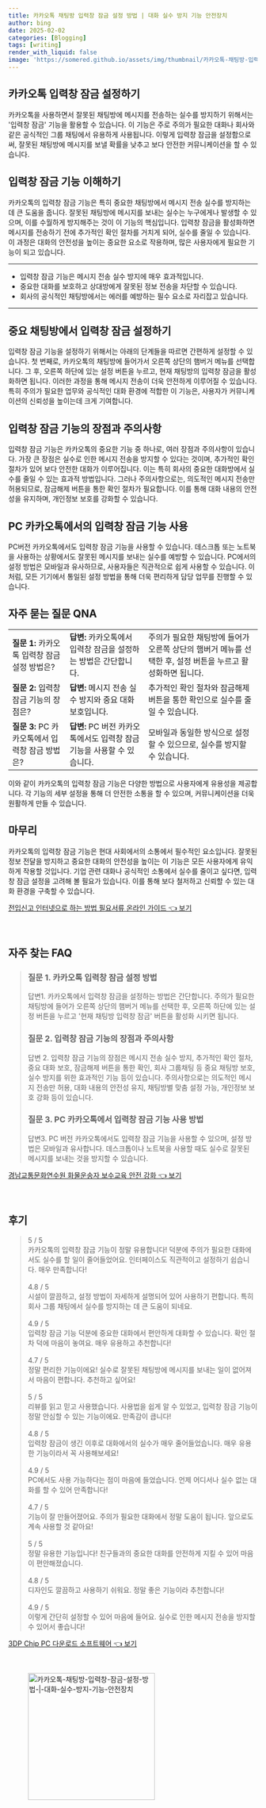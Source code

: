 ```yaml
---
title: 카카오톡 채팅방 입력창 잠금 설정 방법 | 대화 실수 방지 기능 안전장치
author: bing
date: 2025-02-02
categories: [Blogging]
tags: [writing]
render_with_liquid: false
image: 'https://somered.github.io/assets/img/thumbnail/카카오톡-채팅방-입력창-잠금-설정-방법-|-대화-실수-방지-기능-안전장치.webp'
---
```



<h2 id='카카오톡_입력창_잠금_설정'>카카오톡 입력창 잠금 설정하기</h2>

<p>카카오톡을 사용하면서 잘못된 채팅방에 메시지를 전송하는 실수를 방지하기 위해서는 '입력창 잠금' 기능을 활용할 수 있습니다. 이 기능은 주로 주의가 필요한 대화나 회사와 같은 공식적인 그룹 채팅에서 유용하게 사용됩니다. 이렇게 입력창 잠금을 설정함으로써, 잘못된 채팅방에 메시지를 보낼 확률을 낮추고 보다 안전한 커뮤니케이션을 할 수 있습니다.</p>

<h2 id='입력창_잠금_기능_이해하기'>입력창 잠금 기능 이해하기</h2>

<p>카카오톡의 입력창 잠금 기능은 특히 중요한 채팅방에서 메시지 전송 실수를 방지하는 데 큰 도움을 줍니다. 잘못된 채팅방에 메시지를 보내는 실수는 누구에게나 발생할 수 있으며, 이를 수월하게 방지해주는 것이 이 기능의 핵심입니다. 입력창 잠금을 활성화하면 메시지를 전송하기 전에 추가적인 확인 절차를 거치게 되어, 실수를 줄일 수 있습니다. 이 과정은 대화의 안전성을 높이는 중요한 요소로 작용하며, 많은 사용자에게 필요한 기능이 되고 있습니다.</p>

<hr />

<ul>
    <li>입력창 잠금 기능은 메시지 전송 실수 방지에 매우 효과적입니다.</li>
    <li>중요한 대화를 보호하고 상대방에게 잘못된 정보 전송을 차단할 수 있습니다.</li>
    <li>회사의 공식적인 채팅방에서는 에러를 예방하는 필수 요소로 자리잡고 있습니다.</li>
</ul>

<hr />

<h2 id='중요_채팅방_에서_입력창_잠금_설정하기'>중요 채팅방에서 입력창 잠금 설정하기</h2>

<p>입력창 잠금 기능을 설정하기 위해서는 아래의 단계들을 따르면 간편하게 설정할 수 있습니다. 첫 번째로, 카카오톡의 채팅방에 들어가서 오른쪽 상단의 햄버거 메뉴를 선택합니다. 그 후, 오른쪽 하단에 있는 설정 버튼을 누르고, 현재 채팅방의 입력창 잠금을 활성화하면 됩니다. 이러한 과정을 통해 메시지 전송이 더욱 안전하게 이루어질 수 있습니다. 특히 주의가 필요한 업무와 공식적인 대화 환경에 적합한 이 기능은, 사용자가 커뮤니케이션의 신뢰성을 높이는데 크게 기여합니다.</p>

<h2 id='입력창_잠금_기능의_장점과_주의사항'>입력창 잠금 기능의 장점과 주의사항</h2>

<p>입력창 잠금 기능은 카카오톡의 중요한 기능 중 하나로, 여러 장점과 주의사항이 있습니다. 가장 큰 장점은 실수로 인한 메시지 전송을 방지할 수 있다는 것이며, 추가적인 확인 절차가 있어 보다 안전한 대화가 이루어집니다. 이는 특히 회사의 중요한 대화방에서 실수를 줄일 수 있는 효과적 방법입니다. 그러나 주의사항으로는, 의도적인 메시지 전송만 허용되므로, 잠금해제 버튼을 통한 확인 절차가 필요합니다. 이를 통해 대화 내용의 안전성을 유지하며, 개인정보 보호를 강화할 수 있습니다.</p>

<h2 id='PC_카카오톡에서의_입력창_잠금_사용'>PC 카카오톡에서의 입력창 잠금 기능 사용</h2>

<p>PC버전 카카오톡에서도 입력창 잠금 기능을 사용할 수 있습니다. 데스크톱 또는 노트북을 사용하는 상황에서도 잘못된 메시지를 보내는 실수를 예방할 수 있습니다. PC에서의 설정 방법은 모바일과 유사하므로, 사용자들은 직관적으로 쉽게 사용할 수 있습니다. 이처럼, 모든 기기에서 통일된 설정 방법을 통해 더욱 편리하게 담당 업무를 진행할 수 있습니다.</p>

<h2 id='자주_묻는_질문_QNA'>자주 묻는 질문 QNA</h2>

<table>
    <tr>
        <td><b>질문 1:</b> 카카오톡 입력창 잠금 설정 방법은?</td>
        <td><b>답변:</b> 카카오톡에서 입력창 잠금을 설정하는 방법은 간단합니다.</td>
        <td>주의가 필요한 채팅방에 들어가 오른쪽 상단의 햄버거 메뉴를 선택한 후, 설정 버튼을 누르고 활성화하면 됩니다.</td>
    </tr>
    <tr>
        <td><b>질문 2:</b> 입력창 잠금 기능의 장점은?</td>
        <td><b>답변:</b> 메시지 전송 실수 방지와 중요 대화 보호입니다.</td>
        <td>추가적인 확인 절차와 잠금해제 버튼을 통한 확인으로 실수를 줄일 수 있습니다.</td>
    </tr>
    <tr>
        <td><b>질문 3:</b> PC 카카오톡에서 입력창 잠금 방법은?</td>
        <td><b>답변:</b> PC 버전 카카오톡에서도 입력창 잠금 기능을 사용할 수 있습니다.</td>
        <td>모바일과 동일한 방식으로 설정할 수 있으므로, 실수를 방지할 수 있습니다.</td>
    </tr>
</table>

<p>이와 같이 카카오톡의 입력창 잠금 기능은 다양한 방법으로 사용자에게 유용성을 제공합니다. 각 기능의 세부 설정을 통해 더 안전한 소통을 할 수 있으며, 커뮤니케이션을 더욱 원활하게 만들 수 있습니다.</p>

<h2 id='마무리'>마무리</h2>

<p>카카오톡의 입력창 잠금 기능은 현대 사회에서의 소통에서 필수적인 요소입니다. 잘못된 정보 전달을 방지하고 중요한 대화의 안전성을 높이는 이 기능은 모든 사용자에게 유익하게 작용할 것입니다. 기업 관련 대화나 공식적인 소통에서 실수를 줄이고 싶다면, 입력창 잠금 설정을 고려해 볼 필요가 있습니다. 이를 통해 보다 철저하고 신뢰할 수 있는 대화 환경을 구축할 수 있습니다.</p>


<p><a class="click-button" title="전입신고 인터넷으로 하는 방법 필요서류 온라인 가이드" href="https://somered.github.io/posts/%EC%A0%84%EC%9E%85%EC%8B%A0%EA%B3%A0-%EC%9D%B8%ED%84%B0%EB%84%B7%EC%9C%BC%EB%A1%9C-%ED%95%98%EB%8A%94-%EB%B0%A9%EB%B2%95-%ED%95%84%EC%9A%94%EC%84%9C%EB%A5%98-%EC%98%A8%EB%9D%BC%EC%9D%B8-%EA%B0%80%EC%9D%B4%EB%93%9C/" rel="dofollow">전입신고 인터넷으로 하는 방법 필요서류 온라인 가이드 👈 보기</a></p><br>
<h2 id='자주_찾는_FAQ'>자주 찾는 FAQ</h2>
<div itemscope="" itemtype="https://schema.org/FAQPage">
<blockquote>
<div itemscope="" itemprop="mainEntity" itemtype="https://schema.org/Question">
<h3 itemprop="name">질문 1. 카카오톡 입력창 잠금 설정 방법</h3>
<div itemscope="" itemprop="acceptedAnswer" itemtype="https://schema.org/Answer">
<span itemprop="text">
<p>답변1. 카카오톡에서 입력창 잠금을 설정하는 방법은 간단합니다. 주의가 필요한 채팅방에 들어가 오른쪽 상단의 햄버거 메뉴를 선택한 후, 오른쪽 하단에 있는 설정 버튼을 누르고 '현재 채팅방 입력창 잠금' 버튼을 활성화 시키면 됩니다.</p>
</span>
</div>
</div>
<div itemscope="" itemprop="mainEntity" itemtype="https://schema.org/Question">
<h3 itemprop="name">질문 2. 입력창 잠금 기능의 장점과 주의사항</h3>
<div itemscope="" itemprop="acceptedAnswer" itemtype="https://schema.org/Answer">
<span itemprop="text">
<p>답변 2. 입력창 잠금 기능의 장점은 메시지 전송 실수 방지, 추가적인 확인 절차, 중요 대화 보호, 잠금해제 버튼을 통한 확인, 회사 그룹채팅 등 중요 채팅방 보호, 실수 방지를 위한 효과적인 기능 등이 있습니다. 주의사항으로는 의도적인 메시지 전송만 허용, 대화 내용의 안전성 유지, 채팅방별 맞춤 설정 가능, 개인정보 보호 강화 등이 있습니다.</p>
</span>
</div>
</div>
<div itemscope="" itemprop="mainEntity" itemtype="https://schema.org/Question">
<h3 itemprop="name">질문 3. PC 카카오톡에서 입력창 잠금 기능 사용 방법</h3>
<div itemscope="" itemprop="acceptedAnswer" itemtype="https://schema.org/Answer">
<span itemprop="text">
<p>답변3. PC 버전 카카오톡에서도 입력창 잠금 기능을 사용할 수 있으며, 설정 방법은 모바일과 유사합니다. 데스크톱이나 노트북을 사용할 때도 실수로 잘못된 메시지를 보내는 것을 방지할 수 있습니다.</p>
</span>
</div>
</div>
</blockquote>
</div>
<p><a class="click-button" title="경남교통문화연수원 화물운송자 보수교육 안전 강화" href="https://somered.github.io/posts/%EA%B2%BD%EB%82%A8%EA%B5%90%ED%86%B5%EB%AC%B8%ED%99%94%EC%97%B0%EC%88%98%EC%9B%90-%ED%99%94%EB%AC%BC%EC%9A%B4%EC%86%A1%EC%9E%90-%EB%B3%B4%EC%88%98%EA%B5%90%EC%9C%A1-%EC%95%88%EC%A0%84-%EA%B0%95%ED%99%94/" rel="dofollow">경남교통문화연수원 화물운송자 보수교육 안전 강화 👈 보기</a></p><br>
<h2 id='후기'>후기</h2>
<div itemscope itemtype="https://schema.org/Product">
  <blockquote>
  <div itemprop="review" itemscope itemtype="https://schema.org/Review">
      <div itemprop="reviewRating" itemscope itemtype="https://schema.org/Rating"> <span itemprop="ratingValue">5</span> / <span itemprop="bestRating">5</span> </div>
      <span itemprop="reviewBody">카카오톡의 입력창 잠금 기능이 정말 유용합니다! 덕분에 주의가 필요한 대화에서도 실수를 할 일이 줄어들었어요. 인터페이스도 직관적이고 설정하기 쉽습니다. 매우 만족합니다!</span>
  </div>
  <br>
  <div itemprop="review" itemscope itemtype="https://schema.org/Review">
      <div itemprop="reviewRating" itemscope itemtype="https://schema.org/Rating"> <span itemprop="ratingValue">4.8</span> / <span itemprop="bestRating">5</span> </div>
      <span itemprop="reviewBody">시설이 깔끔하고, 설정 방법이 자세하게 설명되어 있어 사용하기 편합니다. 특히 회사 그룹 채팅에서 실수를 방지하는 데 큰 도움이 되네요.</span>
  </div>
  <br>
  <div itemprop="review" itemscope itemtype="https://schema.org/Review">
      <div itemprop="reviewRating" itemscope itemtype="https://schema.org/Rating"> <span itemprop="ratingValue">4.9</span> / <span itemprop="bestRating">5</span> </div>
      <span itemprop="reviewBody">입력창 잠금 기능 덕분에 중요한 대화에서 편안하게 대화할 수 있습니다. 확인 절차 덕에 마음이 놓여요. 매우 유용하고 추천합니다!</span>
  </div>
  <br>
  <div itemprop="review" itemscope itemtype="https://schema.org/Review">
      <div itemprop="reviewRating" itemscope itemtype="https://schema.org/Rating"> <span itemprop="ratingValue">4.7</span> / <span itemprop="bestRating">5</span> </div>
      <span itemprop="reviewBody">정말 편리한 기능이에요! 실수로 잘못된 채팅방에 메시지를 보내는 일이 없어져서 마음이 편합니다. 추천하고 싶어요!</span>
  </div>
  <br>
  <div itemprop="review" itemscope itemtype="https://schema.org/Review">
      <div itemprop="reviewRating" itemscope itemtype="https://schema.org/Rating"> <span itemprop="ratingValue">5</span> / <span itemprop="bestRating">5</span> </div>
      <span itemprop="reviewBody">리뷰를 읽고 믿고 사용했습니다. 사용법을 쉽게 알 수 있었고, 입력창 잠금 기능이 정말 안심할 수 있는 기능이에요. 만족감이 큽니다!</span>
  </div>
  <br>
  <div itemprop="review" itemscope itemtype="https://schema.org/Review">
      <div itemprop="reviewRating" itemscope itemtype="https://schema.org/Rating"> <span itemprop="ratingValue">4.8</span> / <span itemprop="bestRating">5</span> </div>
      <span itemprop="reviewBody">입력창 잠금이 생긴 이후로 대화에서의 실수가 매우 줄어들었습니다. 매우 유용한 기능이라서 꼭 사용해보세요!</span>
  </div>
  <br>
  <div itemprop="review" itemscope itemtype="https://schema.org/Review">
      <div itemprop="reviewRating" itemscope itemtype="https://schema.org/Rating"> <span itemprop="ratingValue">4.9</span> / <span itemprop="bestRating">5</span> </div>
      <span itemprop="reviewBody">PC에서도 사용 가능하다는 점이 마음에 들었습니다. 언제 어디서나 실수 없는 대화를 할 수 있어 만족합니다!</span>
  </div>
  <br>
  <div itemprop="review" itemscope itemtype="https://schema.org/Review">
      <div itemprop="reviewRating" itemscope itemtype="https://schema.org/Rating"> <span itemprop="ratingValue">4.7</span> / <span itemprop="bestRating">5</span> </div>
      <span itemprop="reviewBody">기능이 잘 만들어졌어요. 주의가 필요한 대화에서 정말 도움이 됩니다. 앞으로도 계속 사용할 것 같아요!</span>
  </div>
  <br>
  <div itemprop="review" itemscope itemtype="https://schema.org/Review">
      <div itemprop="reviewRating" itemscope itemtype="https://schema.org/Rating"> <span itemprop="ratingValue">5</span> / <span itemprop="bestRating">5</span> </div>
      <span itemprop="reviewBody">정말 유용한 기능입니다! 친구들과의 중요한 대화를 안전하게 지킬 수 있어 마음이 편안해졌습니다.</span>
  </div>
  <br>
  <div itemprop="review" itemscope itemtype="https://schema.org/Review">
      <div itemprop="reviewRating" itemscope itemtype="https://schema.org/Rating"> <span itemprop="ratingValue">4.8</span> / <span itemprop="bestRating">5</span> </div>
      <span itemprop="reviewBody">디자인도 깔끔하고 사용하기 쉬워요. 정말 좋은 기능이라 추천합니다!</span>
  </div>
  <br>
  <div itemprop="review" itemscope itemtype="https://schema.org/Review">
      <div itemprop="reviewRating" itemscope itemtype="https://schema.org/Rating"> <span itemprop="ratingValue">4.9</span> / <span itemprop="bestRating">5</span> </div>
      <span itemprop="reviewBody">이렇게 간단히 설정할 수 있어 마음에 들어요. 실수로 인한 메시지 전송을 방지할 수 있어서 좋습니다!</span>
  </div>
  </blockquote>
</div>
<p><a class="click-button" title="3DP Chip PC 다운로드 소프트웨어" href="https://somered.github.io/posts/3DP-Chip-PC-%EB%8B%A4%EC%9A%B4%EB%A1%9C%EB%93%9C-%EC%86%8C%ED%94%84%ED%8A%B8%EC%9B%A8%EC%96%B4/" rel="dofollow">3DP Chip PC 다운로드 소프트웨어 👈 보기</a></p><br>
<figure class="image"><img src="https://somered.github.io/assets/img/thumbnail/카카오톡-채팅방-입력창-잠금-설정-방법-|-대화-실수-방지-기능-안전장치.webp" alt="카카오톡-채팅방-입력창-잠금-설정-방법-|-대화-실수-방지-기능-안전장치" width="256" height="256"></figure>